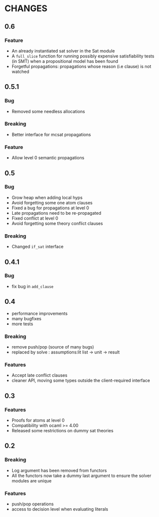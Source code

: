 # CHANGES

## 0.6

### Feature

- An already instantiated sat solver in the Sat module
- A `full_slice` function for running possibly expensive satisfiability
  tests (in SMT) when a propositional model has been found
- Forgetful propagations: propagations whose reason (i.e clause) is not watched

## 0.5.1

### Bug

- Removed some needless allocations

### Breaking

- Better interface for mcsat propagations

### Feature

- Allow level 0 semantic propagations

## 0.5

### Bug

- Grow heap when adding local hyps
- Avoid forgetting some one atom clauses
- Fixed a bug for propagations at level 0
- Late propagations need to be re-propagated
- Fixed conflict at level 0
- Avoid forgetting some theory conflict clauses

### Breaking

- Changed `if_sat` interface

## 0.4.1

### Bug

- fix bug in `add_clause`

## 0.4

- performance improvements
- many bugfixes
- more tests

### Breaking

- remove push/pop (source of many bugs)
- replaced by solve : assumptions:lit list -> unit -> result

### Features

- Accept late conflict clauses
- cleaner API, moving some types outside the client-required interface

## 0.3

### Features

- Proofs for atoms at level 0
- Compatibility with ocaml >= 4.00
- Released some restrictions on dummy sat theories

## 0.2

### Breaking

- Log argument has been removed from functors
- All the functors now take a dummy last argument to ensure the solver modules are unique

### Features

- push/pop operations
- access to decision level when evaluating literals

